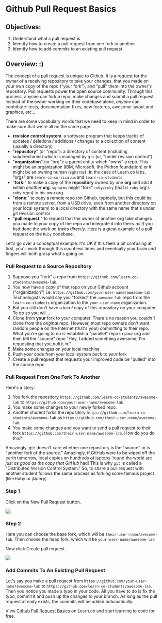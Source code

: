 # Github Pull Request Basics

## Objectives:

1. Understand what a pull request is
1. Identify how to create a pull request from one fork to another
2. Identify how to add commits to an existing pull request

## Overview: :)

The concept of a pull request is unique to Github. It is a request for the
owner of a receiving repository to take your changes, that you made on your
own copy of the repo ("your fork"), and "pull" them into the owner's repository.
Pull requests power the open source community. Through this process,
anyone can fork a repo, make changes and submit a pull request. Instead of
the owner working on their codebase alone, _anyone_ can contribute: tests,
documentation fixes, new features, awesome layout and graphics, etc...

There are some vocabulary words that we need to keep in mind in order to make
sure that we're all on the same page.

* **revision control system**: a software program that keeps tracks of updates /
  deletions / additions / changes to a collection of content (usually a
  directory)
* "**repository**" (or "repo"): a directory of content (including subdirectories)
  which is managed by `git` (or, "under revision control")
* "**organization**" (or "org"): a parent entity which "owns" a repo. This might
  be an organization (IBM, Microsoft, the Python foundation) or it might be an
  owning human (`sgharms`). In the case of Learn.co labs, "orgs" are
  `learn-co-curriculum` and `learn-co-students`
* "**fork**:" to make a copy of the **repository** owned by one **org** and add it
  within _another_ **org**. `sgharms` might "fork" `ruby/ruby` (that is `ruby`
  org's `ruby` repo) to his own org.
* "**clone**:" to copy a remote repo (on Github, typically, but this could be
  from a remote server, from a USB drive, even from another directory on your
  local system) to a local directory with the same name that's under git
  revision control
* "**pull request**:" to request that the owner of another org take changes you
  made to your copy of the repo and integrate it into theirs _as if_ you had
  done the work _on theirs directly_. [Here][pr] is a great example of a pull
  request on the `Ruby` codebase.

Let's go over a conceptual example. It's OK if this feels a bit confusing at
first, you'll work through this countless times and eventually your brain and
fingers will both grasp what's going on.

### Pull Request to a Source Repository

1. Suppose you "fork" a repo from `https://github.com/learn-co-students/awesome-lab`.
2. You now have a _copy_ of that repo on your Github account ("organization") i.e.
   `https://github.com/your-user-name/awesome-lab`. Technologists would say
   you "forked" the `awesome-lab` repo from the `learn-co-students` organization
   to the `your-user-name` organization.
3. But you still don't have a *local* copy of this repository on your computer.
   To do so you will...
4. Clone from **your** fork to your computer. There's no reason you _couldn't_
   clone from the _original_ repo. However, most repo owners don't want random
   people on the Internet (that's you!) committing to their repo. What you're
   going to do is establish a "parallel" repo in _your_ org and then tell the
   "source" repo "Hey, I added something awesome, I'm requesting that you _pull_
   it in."
5. Make some changes on your local machine
6. Push your code from your local system _back_ to _your_ fork
7. Create a pull request that requests your improved code be "pulled" into the
   source repo.

### Pull Request From One Fork To Another

Here's a story:

1. You fork the repository `https://github.com/learn-co-students/awesome-lab`
   to `https://github.com/your-user-name/awesome-lab`.
1. You make some changes to your newly forked repo.
1. Another student forks the repository
   `https://github.com/learn-co-students/awesome-lab` as
   `https://github.com/their-user-name/awesome-lab`.
1.  You make some changes and you want to send a pull request to their fork
    `https://github.com/their-user-name/awesome-lab`. How do you do this?

Amazingly, `git` doesn't care whether one repository is the "source" or is
"another fork of the source." Amazingly, if GitHub were to be wiped off the
earth tomorrow, local copies on hundreds of laptops 'round the world are _just
as good as the copy that GitHub_ had! This is why `git` is called a
"Distributed Version Control System." So, to share a pull request with another
student follows the same process as forking some famous project (like Ruby or
jQuery).

### Step 1

Click on the New Pull Request button.

![](https://curriculum-content.s3.amazonaws.com/gitpulls/2.png)

### Step 2

Here you can choose the base fork, which will be `their-user-name/awesome-lab`.
Then choose the head fork, which will be `your-user-name/awesome-lab`

Now click Create pull request.

![](https://curriculum-content.s3.amazonaws.com/gitpulls/4.jpg)

### Add Commits To An Existing Pull Request

Let's say you make a pull request from
`https://github.com/your-user-name/awesome-lab` to
`https://github.com/learn-co-students/awesome-lab`. Then you notice you made a
typo in your code. All you have to do is fix the typo, commit it and push up
the changes to your branch. As long as the pull request already exists, the
commits will be added automatically.

<p data-visibility='hidden'>View <a href='https://learn.co/lessons/github-pull-request-basics' title='Github Pull Request Basics'>Github Pull Request Basics</a> on Learn.co and start learning to code for free.</p>

[pr]: https://github.com/ruby/ruby/pull/1051
